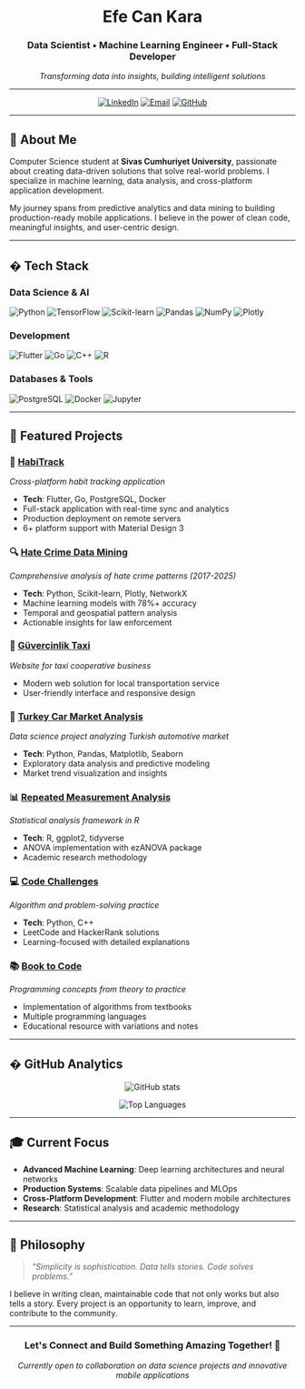 <div align="center">

# Efe Can Kara

### Data Scientist • Machine Learning Engineer • Full-Stack Developer

*Transforming data into insights, building intelligent solutions*

---

[![LinkedIn](https://img.shields.io/badge/LinkedIn-0077B5?style=for-the-badge&logo=linkedin&logoColor=white)](https://www.linkedin.com/in/karsterr/)
[![Email](https://img.shields.io/badge/Email-D14836?style=for-the-badge&logo=gmail&logoColor=white)](mailto:kr.efecan@gmail.com)
[![GitHub](https://img.shields.io/badge/GitHub-100000?style=for-the-badge&logo=github&logoColor=white)](https://github.com/karsterr)

</div>

---

## 🚀 About Me

Computer Science student at **Sivas Cumhuriyet University**, passionate about creating data-driven solutions that solve real-world problems. I specialize in machine learning, data analysis, and cross-platform application development.

My journey spans from predictive analytics and data mining to building production-ready mobile applications. I believe in the power of clean code, meaningful insights, and user-centric design.

---

## �️ Tech Stack

### Data Science & AI
![Python](https://img.shields.io/badge/Python-3776AB?style=flat-square&logo=python&logoColor=white)
![TensorFlow](https://img.shields.io/badge/TensorFlow-FF6F00?style=flat-square&logo=tensorflow&logoColor=white)
![Scikit-learn](https://img.shields.io/badge/Scikit--learn-F7931E?style=flat-square&logo=scikit-learn&logoColor=white)
![Pandas](https://img.shields.io/badge/Pandas-150458?style=flat-square&logo=pandas&logoColor=white)
![NumPy](https://img.shields.io/badge/NumPy-013243?style=flat-square&logo=numpy&logoColor=white)
![Plotly](https://img.shields.io/badge/Plotly-3F4F75?style=flat-square&logo=plotly&logoColor=white)

### Development
![Flutter](https://img.shields.io/badge/Flutter-02569B?style=flat-square&logo=flutter&logoColor=white)
![Go](https://img.shields.io/badge/Go-00ADD8?style=flat-square&logo=go&logoColor=white)
![C++](https://img.shields.io/badge/C++-00599C?style=flat-square&logo=c%2B%2B&logoColor=white)
![R](https://img.shields.io/badge/R-276DC3?style=flat-square&logo=r&logoColor=white)

### Databases & Tools
![PostgreSQL](https://img.shields.io/badge/PostgreSQL-316192?style=flat-square&logo=postgresql&logoColor=white)
![Docker](https://img.shields.io/badge/Docker-2496ED?style=flat-square&logo=docker&logoColor=white)
![Jupyter](https://img.shields.io/badge/Jupyter-F37626?style=flat-square&logo=jupyter&logoColor=white)

---

## 🎯 Featured Projects

### 📱 [HabiTrack](https://github.com/karsterr/habitrack)
*Cross-platform habit tracking application*
- **Tech**: Flutter, Go, PostgreSQL, Docker
- Full-stack application with real-time sync and analytics
- Production deployment on remote servers
- 6+ platform support with Material Design 3

### 🔍 [Hate Crime Data Mining](https://github.com/karsterr/hate-crime-data-mining)
*Comprehensive analysis of hate crime patterns (2017-2025)*
- **Tech**: Python, Scikit-learn, Plotly, NetworkX
- Machine learning models with 78%+ accuracy
- Temporal and geospatial pattern analysis
- Actionable insights for law enforcement

### 🚖 [Güvercinlik Taxi](https://github.com/karsterr/guvercinlik-taxi)
*Website for taxi cooperative business*
- Modern web solution for local transportation service
- User-friendly interface and responsive design

### 🚗 [Turkey Car Market Analysis](https://github.com/karsterr/turkiye-car-market-2020)
*Data science project analyzing Turkish automotive market*
- **Tech**: Python, Pandas, Matplotlib, Seaborn
- Exploratory data analysis and predictive modeling
- Market trend visualization and insights

### 📊 [Repeated Measurement Analysis](https://github.com/karsterr/repeated-measurement)
*Statistical analysis framework in R*
- **Tech**: R, ggplot2, tidyverse
- ANOVA implementation with ezANOVA package
- Academic research methodology

### 💻 [Code Challenges](https://github.com/karsterr/code-challanges)
*Algorithm and problem-solving practice*
- **Tech**: Python, C++
- LeetCode and HackerRank solutions
- Learning-focused with detailed explanations

### 📚 [Book to Code](https://github.com/karsterr/book-to-code)
*Programming concepts from theory to practice*
- Implementation of algorithms from textbooks
- Multiple programming languages
- Educational resource with variations and notes

---

## � GitHub Analytics

<div align="center">

![GitHub stats](https://github-readme-stats.vercel.app/api?username=karsterr&show_icons=true&theme=tokyonight&count_private=true&hide_border=true)

![Top Languages](https://github-readme-stats.vercel.app/api/top-langs/?username=karsterr&layout=compact&theme=tokyonight&hide_border=true)

</div>

---

## 🎓 Current Focus

- **Advanced Machine Learning**: Deep learning architectures and neural networks
- **Production Systems**: Scalable data pipelines and MLOps
- **Cross-Platform Development**: Flutter and modern mobile architectures
- **Research**: Statistical analysis and academic methodology

---

## 🌟 Philosophy

> *"Simplicity is sophistication. Data tells stories. Code solves problems."*

I believe in writing clean, maintainable code that not only works but also tells a story. Every project is an opportunity to learn, improve, and contribute to the community.

---

<div align="center">

### Let's Connect and Build Something Amazing Together! 🚀

*Currently open to collaboration on data science projects and innovative mobile applications*

</div>

